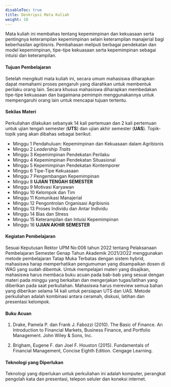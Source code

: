 ```yaml
---
disableToc: true
title: Deskripsi Mata Kuliah
weight: 10
---
```


Mata kuliah ini membahas tentang kepemimpinan dan kekuasaan serta pentingnya keterampilan kepemimpinan selain keterampilan manajerial bagi keberhasilan agribisnis. Pembahasan meliputi berbagai pendekatan dan model kepemimpinan, tipe-tipe kekuasaan serta kepemimpinan sebagai intuisi dan keterampilan.

#### Tujuan Pembelajaran

Setelah mengikuti mata kuliah ini, secara umum mahasiswa diharapkan dapat memahami proses pengaruh yang diarahkan untuk membentuk perilaku orang lain. Secara khusus mahasiswa diharapkan membedakan tipe-tipe kekuasaan dan bagaimana pemimpin menggunakannya untuk mempengaruhi orang lain untuk mencapai tujuan tertentu.

#### Sekilas Materi

Perkuliahan dilakukan sebanyak 14 kali pertemuan dan 2 kali pertemuan untuk
ujian tengah semester (**UTS**) dan ujian akhir semester (**UAS**). Topik-topik yang akan dibahas sebagai berikut:

* Minggu 1 Pendahuluan: Kepemimpinan dan Kekuasaan dalam Agribisnis
* Minggu 2 *Leadership Traits*
* Minggu 3 Kepemimpinan Pendekatan Perilaku
* Minggu 4 Kepemimpinan Pendekatan Situasional
* Minggu 5 Kepemimpinan Pendekatan Kontemporer
* Minggu 6 Tipe-Tipe Kekuasaan
* Minggu 7 Pengembangan Kepemimpinan
* Minggu 8 **UJIAN TENGAH SEMESTER**
* Minggu 9 Motivasi Karyawan
* Minggu 10 Kelompok dan Tim
* Minggu 11 Komunikasi Manajerial
* Minggu 12 Pengontrolan Organisasi Agribisnis 
* Minggu 13 Proses Individu dan Antar Individu
* Minggu 14 Bias dan Stress
* Minggu 15 Keterampilan dan Intuisi Kepemimpinan
* Minggu 16 **UJIAN AKHIR SEMESTER**

#### Kegiatan Pembelajaran

Sesuai Keputusan Rektor UPM No:006 tahun 2022 tentang Pelaksanaan Pembelajaran Semester Genap Tahun Akademik 2O21/2O22 menggunakan metode pembelajaran Tatap Muka Terbatas dengan sistem hybrid, mahasiswa harap memperhatikan pengumuman yang disampaikan dosen di WAG yang sudah dibentuk. Untuk mempelajari materi yang disajikan, mahasiswa harus membaca buku acuan pada bab-bab yang sesuai dengan materi pada minggu yang berkaitan dan mengerjakan tugas/latihan yang diberikan pada saat perkuliahan. Mahasiswa harus mereview semua bahan yang diberikan selama 14 kali untuk persiapan UTS dan UAS. Metode perkuliahan adalah kombinasi antara ceramah, diskusi, latihan dan presentasi kelompok. 


#### Buku Acuan

1. Drake, Pamela P. dan Frank J. Fabozzi (2010). The Basic of Finance. An Introduction to Financial Markets, Business Finance, and Portfolio Management. John Wiley & Sons, Inc. 

2. Brigham, Eugene F. dan Joel F. Houston (2015). Fundamentals of Financial Management,
Concise Eighth Edition. Cengage Learning.

#### Teknologi yang Diperlukan

Teknologi yang diperlukan untuk perkuliahan ini adalah komputer, perangkat pengolah kata dan presentasi, telepon seluler dan koneksi internet. 
